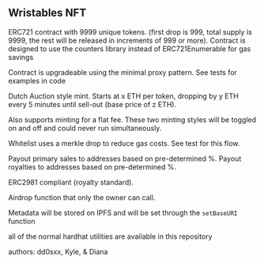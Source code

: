 ## Wristables NFT

ERC721 contract with 9999 unique tokens. 
    (first drop is 999, total supply is 9999, the rest will be released in increments of 999 or more).
    Contract is designed to use the counters library instead of ERC721Enumerable for gas savings

Contract is upgradeable using the minimal proxy pattern.
    See tests for examples in code

Dutch Auction style mint. 
    Starts at x ETH per token, dropping by y ETH every 5 minutes until sell-out (base price of z ETH).

Also supports minting for a flat fee. These two minting styles will be toggled on and off and could never run simultaneously.

Whitelist uses a merkle drop to reduce gas costs. See test for this flow.

Payout primary sales to addresses based on pre-determined %.
Payout royalties to addresses based on pre-determined %.

ERC2981 compliant (royalty standard).

Airdrop function that only the owner can call.

Metadata will be stored on IPFS and will be set through the `setBaseURI` function

all of the normal hardhat utilities are available in this repository


authors: dd0sxx, Kyle, & Diana